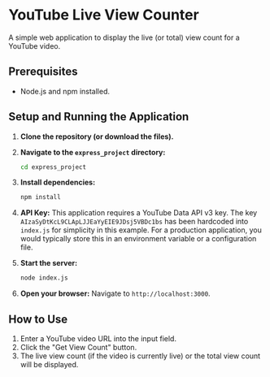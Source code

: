 # YouTube Live View Counter

A simple web application to display the live (or total) view count for a YouTube video.

## Prerequisites

- Node.js and npm installed.

## Setup and Running the Application

1.  **Clone the repository (or download the files).**
2.  **Navigate to the `express_project` directory:**
    ```bash
    cd express_project
    ```
3.  **Install dependencies:**
    ```bash
    npm install
    ```
4.  **API Key:**
    This application requires a YouTube Data API v3 key. The key `AIzaSyDtKcL9CLApLJJEaYyEIE9JDsj5VBDc1bs` has been hardcoded into `index.js` for simplicity in this example. For a production application, you would typically store this in an environment variable or a configuration file.

5.  **Start the server:**
    ```bash
    node index.js
    ```
6.  **Open your browser:**
    Navigate to `http://localhost:3000`.

## How to Use

1.  Enter a YouTube video URL into the input field.
2.  Click the "Get View Count" button.
3.  The live view count (if the video is currently live) or the total view count will be displayed.

